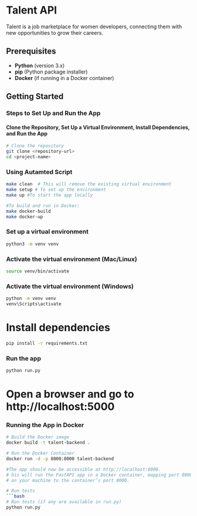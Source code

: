 # Talent API

Talent is a job marketplace for women developers, connecting them with new opportunities to grow their careers.

## Prerequisites

- **Python** (version 3.x)
- **pip** (Python package installer)
- **Docker** (if running in a Docker container)

## Getting Started

### Steps to Set Up and Run the App

#### Clone the Repository, Set Up a Virtual Environment, Install Dependencies, and Run the App

```bash
# Clone the repository
git clone <repository-url>
cd <project-name>
```
### Using Autamted Script
```bash
make clean  # This will remove the existing virtual environment
make setup # To set up the environment
make up #To start the app locally

#To build and run in Docker:
make docker-build 
make docker-up
```


### Set up a virtual environment
```bash
python3 -m venv venv
```

### Activate the virtual environment (Mac/Linux)
```bash
source venv/bin/activate
```

### Activate the virtual environment (Windows)
```bash
python -m venv venv
venv\Scripts\activate
```

# Install dependencies
```bash
pip install -r requirements.txt
```

### Run the app
```bash
python run.py
```

# Open a browser and go to http://localhost:5000

### Running the App in Docker
    
```bash
# Build the Docker image
docker build -t talent-backend .

# Run the Docker Container
docker run -d -p 8000:8000 talent-backend

#The app should now be accessible at http://localhost:8000. 
# his will run the FastAPI app in a Docker container, mapping port 8000 
# on your machine to the container’s port 8000.
```

```bash
# Run tests
```bash
# Run tests (if any are available in run.py)
python run.py
```
